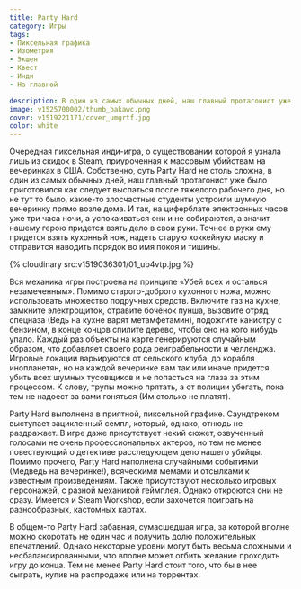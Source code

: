 ```yaml
---
title: Party Hard
category: Игры
tags:
- Пиксельная графика
- Изометрия
- Экшен
- Квест
- Инди
- На главной

description: В один из самых обычных дней, наш главный протагонист уже было приготовился как следует выспаться после тяжелого рабочего дня, но не тут то было, какие-то злосчастные студенты устроили шумную вечеринку прямо возле дома.
image: v1525700002/thumb_bakawc.png
cover: v1519221171/cover_umgrtf.jpg
color: white
---
```


Очередная пиксельная инди-игра, о существовании которой я узнала лишь из скидок в Steam, приуроченная к массовым убийствам на вечеринках в США. Собственно, суть Party Hard не столь сложна, в один из самых обычных дней, наш главный протагонист уже было приготовился как следует выспаться после тяжелого рабочего дня, но не тут то было, какие-то злосчастные студенты устроили шумную вечеринку прямо возле дома. И так, на циферблате электронных часов уже три часа ночи, а успокаиваться они и не собираются, а значит нашему герою придется взять дело в свои руки. Точнее в руки ему придется взять кухонный нож, надеть старую хоккейную маску и отправится наводить порядок во имя покоя и тишины.

<!-- more -->

{% cloudinary src:v1519036301/01_ub4vtp.jpg %}

Вся механика игры построена на принципе «Убей всех и останься незамеченным». Помимо старого-доброго кухонного ножа, можно использовать множество подручных средств. Включите газ на кухне, замкните электрощиток, отравите бочёнок пунша, вызовите отряд спецназа (Ведь на кухне варят метамфетамин), подожгите канистру с бензином, в конце концов спилите дерево, чтобы оно на кого нибудь упало. Каждый раз объекты на карте генерируются случайным образом, что добавляет своего рода реиграбельности и челленджа. Игровые локации варьируются от сельского клуба, до корабля инопланетян, но на каждой вечеринке вам так или иначе придется убить всех шумных тусовщиков и не попасться на глаза за этим процессом. К слову, трупы можно прятать, а от полиции убегать, пока тем не надоест за вами гоняться (Им столько не платят).

Party Hard выполнена в приятной, пиксельной графике. Саундтреком выступает зацикленный семпл, который, однако, отнюдь не раздражает. В игре даже присутствует некий сюжет, озвученный голосами не очень профессиональных актеров, но тем не менее повествующий о детективе расследующем дело нашего убийцы. Помимо прочего, Party Hard наполнена случайными событиями (Медведь на вечеринке!), всяческими мемами и отсылками к известным произведениям. Также присутствуют несколько игровых персонажей, с разной механикой геймплея. Однако откроются они не сразу. Имеется и Steam Workshop, если захочется поиграть на разнообразных, кастомных картах.

В общем-то Party Hard забавная, сумасшедшая игра, за которой вполне можно скоротать не один час и получить долю положительных впечатлений. Однако некоторые уровни могут быть весьма сложными и несбалансированными, что вполне может отбить желание проходить игру до конца. Тем не менее Party Hard стоит того, что бы в нее сыграть, купив на распродаже или на торрентах.
